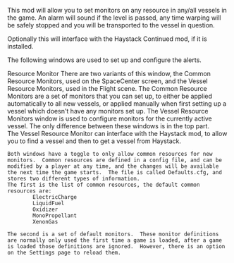 This mod will allow you to set monitors on any resource in any/all vessels in the game.  An alarm will sound if the level is passed, any time warping will be safely stopped and you will be transported to the vessel in question.

Optionally this will interface with the Haystack Continued mod, if it is installed.

The following windows are used to set up and configure the alerts.

Resource Monitor
	There are two variants of this window, the Common Resource Monitors, used on the SpaceCenter screen, and the Vessel Resource Monitors, used in the Flight scene.
	The Common Resource Monitors are a set of monitors that you can set up, to either be applied automatically to all new vessels, or applied manually when first setting up a vessel which doesn't have any monitors set up.
	The Vessel Resource Monitors window is used to configure monitors for the currently active vessel.
	The only difference between these windows is in the top part.  
	The Vessel Resource Monitor can interface with the Haystack mod, to allow you to find a vessel and then to get a vessel from Haystack.

	
	Both windows have a toggle to only allow common resources for new monitors.  Common resources are defined in a config file, and can be modified by a player at any time, and the changes will be available the next time the game starts.  The file is called Defaults.cfg, and stores two different types of information.
	The first is the list of common resources, the default common resources are:
			ElectricCharge
			LiquidFuel
			Oxidizer
			MonoPropellant
			XenonGas

	The second is a set of default monitors.  These monitor definitions are normally only used the first time a game is loaded, after a game is loaded those definitions are ignored.  However, there is an option on the Settings page to reload them.